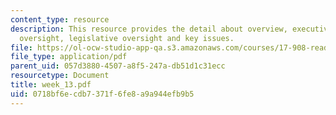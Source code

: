 ```yaml
---
content_type: resource
description: This resource provides the detail about overview, executive and judicial
  oversight, legislative oversight and key issues.
file: https://ol-ocw-studio-app-qa.s3.amazonaws.com/courses/17-908-reading-seminar-in-social-science-intelligence-and-national-security-fall-2005/0718bf6ecdb7371f6fe8a9a944efb9b5_week_13.pdf
file_type: application/pdf
parent_uid: 057d3880-4507-a8f5-247a-db51d1c31ecc
resourcetype: Document
title: week_13.pdf
uid: 0718bf6e-cdb7-371f-6fe8-a9a944efb9b5
---
```

